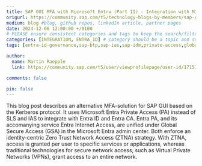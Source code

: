 ```yaml
---
title: SAP GUI MFA with Microsoft Entra (Part II) - Integration with Microsoft Entra Private Access
origurl: https://community.sap.com/t5/technology-blogs-by-members/sap-gui-mfa-with-microsoft-entra-part-ii-integration-with-microsoft-entra/ba-p/13691141
medium: blog #blog, github repos, linkedIn article, partner pages
date: 2024-12-06 12:00:00 +/0100
# PLEASE ensure consistent categories and tags to keep the search/filtering meaningful!
categories: [INTEGRATION, ENTRA_ID] # category should be a topic and sub-category primary product
tags: [entra-id-governance,sap-btp,sap-ias,sap-idm,private-access,global-secure-access,sap-secure-login-service]     # TAG names should always be lowercase

author:
  name: Martin Raepple
  link: https://community.sap.com/t5/user/viewprofilepage/user-id/171519

comments: false

pin: false
---
```

This blog post describes an alternative MFA-solution for SAP GUI based on the Kerberos protocol. It uses Microsoft Entra Private Access (PA) instead of SLS and IAS to integrate with Entra ID and Entra CA. Entra PA, and its accomanying service Entra Internet Access, are unified under Global Secure Access (GSA) in the Microsoft Entra admin center. Both enforce an identity-centric Zero Trust Network Access (ZTNA) strategy. With ZTNA, access is granted per user to specific services or applications, whereas traditional technologies for secure network access, such as Virtual Private Networks (VPNs), grant access to an entire network.
